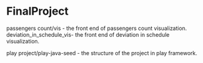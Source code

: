 # FinalProject
passengers count/vis - the front end of passengers count visualization.
deviation_in_schedule_vis- the front end of deviation in schedule visualization.

play project/play-java-seed - the structure of the project in play framework.
